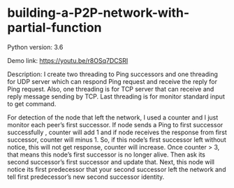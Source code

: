 # building-a-P2P-network-with-partial-function

Python version: 3.6

Demo link: https://youtu.be/r8OSq7DCSRI

Description:
I create two threading to Ping successors and one threading for UDP server which can respond Ping request and receive the reply for Ping request.
Also, one threading is for TCP server that can receive and reply message sending by TCP. Last threading is for monitor standard input to get command.

For detection of the node that left the network, I used a counter and I just monitor each peer’s first successor. If node sends a Ping to first successor successfully , counter will add 1 and if node receives the response from first successor, counter will minus 1. So, if this node’s first successor left without notice, this will not get response, counter will increase. Once counter > 3, that means this node’s first successor is no longer alive. Then ask its second successor’s first successor and update that. Next, this node will notice its first predecessor that your second successor left the network and tell first predecessor’s new second successor identity.
